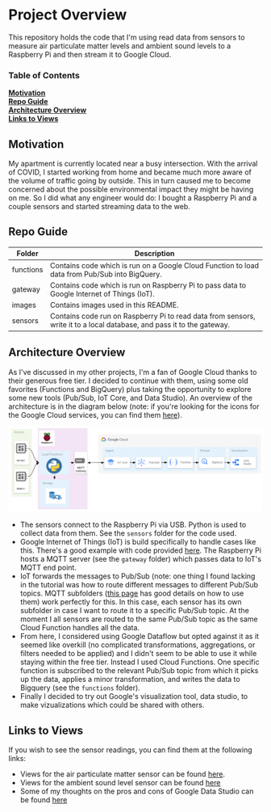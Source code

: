 # Project Overview
This repository holds the code that I'm using read data from sensors to measure air particulate matter levels and ambient sound levels to a Raspberry Pi and then stream it to Google Cloud.

### Table of Contents
**[Motivation](#motivation)**<br>
**[Repo Guide](#repo-guide)**<br>
**[Architecture Overview](#architecture-overview)**<br>
**[Links to Views](#links-to-views)**<br>

## Motivation
My apartment is currently located near a busy intersection. With the arrival of COVID, I started working from home and became much more aware of the volume of traffic going by outside. This in turn caused me to become concerned about the possible environmental impact they might be having on me. So I did what any engineer would do: I bought a Raspberry Pi and a couple sensors and started streaming data to the web.

## Repo Guide
| Folder | Description |
|------|-------------|
| functions | Contains code which is run on a Google Cloud Function to load data from Pub/Sub into BigQuery. |
| gateway | Contains code which is run on Raspberry Pi to pass data to Google Internet of Things (IoT). |
| images | Contains images used in this README. |
| sensors | Contains code run on Raspberry Pi to read data from sensors, write it to a local database, and pass it to the gateway. |

## Architecture Overview
As I've discussed in my other projects, I'm a fan of Google Cloud thanks to their generous free tier. I decided to continue with them, using some old favorites (Functions and BigQuery) plus taking the opportunity to explore some new tools (Pub/Sub, IoT Core, and Data Studio). An overview of the architecture is in the diagram below (note: if you're looking for the icons for the Google Cloud services, you can find them [here](https://cloud.google.com/icons/)).

![RPi Architecture](https://raw.githubusercontent.com/fritzel56/rpi-sensors/readme/images/rpi-architecture.png)

- The sensors connect to the Raspberry Pi via USB. Python is used to collect data from them. See the `sensors` folder for the code used.
- Google Internet of Things (IoT) is build specifically to handle cases like this. There's a good example with code provided [here](https://cloud.google.com/community/tutorials/cloud-iot-gateways-rpi). The Raspberry Pi hosts a MQTT server (see the `gateway` folder) which passes data to IoT's MQTT end point.
- IoT forwards the messages to Pub/Sub (note: one thing I found lacking in the tutorial was how to route different messages to different Pub/Sub topics. MQTT subfolders ([this page](https://cloud.google.com/iot/docs/how-tos/mqtt-bridge) has good details on how to use them) work perfectly for this. In this case, each sensor has its own subfolder in case I want to route it to a specific Pub/Sub topic. At the moment I all sensors are routed to the same Pub/Sub topic as the same Cloud Function handles all the data.
- From here, I considered using Google Dataflow but opted against it as it seemed like overkill (no complicated transformations, aggregations, or filters needed to be applied) and I didn't seem to be able to use it while staying within the free tier. Instead I used Cloud Functions. One specific function is subscribed to the relevant Pub/Sub topic from which it picks up the data, applies a minor transformation, and writes the data to Bigquery (see the `functions` folder).
- Finally I decided to try out Google's visualization tool, data studio, to make vizualizations which could be shared with others.

## Links to Views

If you wish to see the sensor readings, you can find them at the following links:
- Views for the air particulate matter sensor can be found [here](https://datastudio.google.com/reporting/c8f59083-bdd3-4251-b906-5c7bba750328/page/Gi6WC).
- Views for the ambient sound level sensor can be found [here](https://datastudio.google.com/reporting/786a933c-c057-44c3-a1ac-9c4d40a36b8e/page/49pYC)
- Some of my thoughts on the pros and cons of Google Data Studio can be found [here](https://datastudio.google.com/reporting/20df1729-cb84-480b-a0fa-78264c09435b/page/5EBYC/edit)
